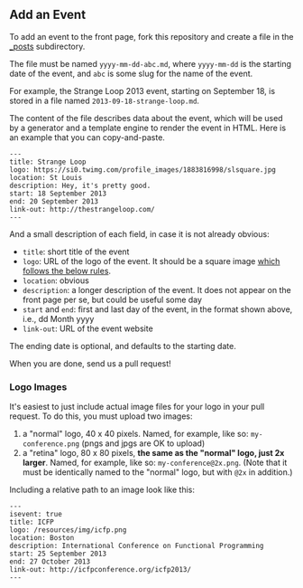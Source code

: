 ## Add an Event

To add an event to the front page, fork this repository and create a file in
the [_posts](_posts/) subdirectory.

The file must be named `yyyy-mm-dd-abc.md`, where `yyyy-mm-dd` is the starting
date of the event, and `abc` is some slug for the name of the event.

For example, the Strange Loop 2013 event, starting on September 18, is stored
in a file named `2013-09-18-strange-loop.md`.

The content of the file describes data about the event, which will be used by
a generator and a template engine to render the event in HTML. Here is an
example that you can copy-and-paste.

```
---
title: Strange Loop
logo: https://si0.twimg.com/profile_images/1883816998/slsquare.jpg
location: St Louis
description: Hey, it's pretty good.
start: 18 September 2013
end: 20 September 2013
link-out: http://thestrangeloop.com/
---
```

And a small description of each field, in case it is not already obvious:

*   `title`: short title of the event
*   `logo`: URL of the logo of the event. It should be a square image [which follows the below rules](#logo-images).
*   `location`: obvious
*   `description`: a longer description of the event. It does not appear on the
    front page per se, but could be useful some day
*   `start` and `end`: first and last day of the event, in the format shown
    above, i.e., dd Month yyyy
*   `link-out`: URL of the event website

The ending date is optional, and defaults to the starting date.

When you are done, send us a pull request!

### Logo Images

It's easiest to just include actual image files for your logo in your pull request. To do this, you must upload two images:

1. a "normal" logo, 40 x 40 pixels. Named, for example, like so: `my-conference.png` (pngs and jpgs are OK to upload)
2. a "retina" logo, 80 x 80 pixels, **the same as the "normal" logo, just 2x larger**. Named, for example, like so: `my-conference@2x.png`. (Note that it must be identically named to the "normal" logo, but with `@2x` in addition.)

Including a relative path to an image look like this:

    ---
    isevent: true
    title: ICFP
    logo: /resources/img/icfp.png
    location: Boston
    description: International Conference on Functional Programming
    start: 25 September 2013
    end: 27 October 2013
    link-out: http://icfpconference.org/icfp2013/
    ---
